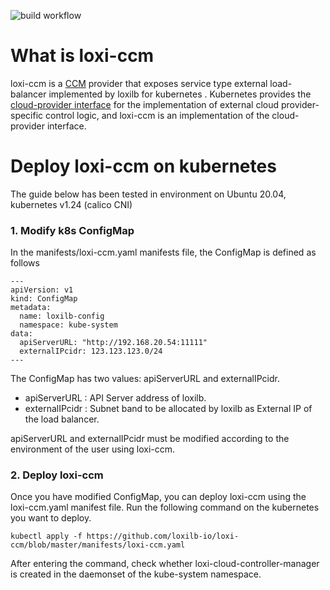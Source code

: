 ![build workflow](https://github.com/loxilb-io/loxi-ccm/actions/workflows/docker-publish.yml/badge.svg)

What is loxi-ccm
==========
loxi-ccm is a [CCM][ccmLink] provider that exposes service type external load-balancer implemented by loxilb for kubernetes .
Kubernetes provides the [cloud-provider interface][cloudProviderLink] for the implementation of external cloud provider-specific control logic, and loxi-ccm is an implementation of the cloud-provider interface.

[ccmLink]: https://kubernetes.io/docs/concepts/architecture/cloud-controller/ "k8s Cloud Controller Manager concept"
[cloudProviderLink]: https://github.com/kubernetes/cloud-provider "k8s cloud-provider github page"

Deploy loxi-ccm on kubernetes
===========
The guide below has been tested in environment on Ubuntu 20.04, kubernetes v1.24 (calico CNI)

### 1. Modify k8s ConfigMap
In the manifests/loxi-ccm.yaml manifests file, the ConfigMap is defined as follows
```
---
apiVersion: v1
kind: ConfigMap
metadata:
  name: loxilb-config
  namespace: kube-system
data:
  apiServerURL: "http://192.168.20.54:11111"
  externalIPcidr: 123.123.123.0/24
---
```
The ConfigMap has two values: apiServerURL and externalIPcidr.

- apiServerURL : API Server address of loxilb.
- externalIPcidr : Subnet band to be allocated by loxilb as External IP of the load balancer.

apiServerURL and externalIPcidr must be modified according to the environment of the user using loxi-ccm.

### 2. Deploy loxi-ccm
Once you have modified ConfigMap, you can deploy loxi-ccm using the loxi-ccm.yaml manifest file.
Run the following command on the kubernetes you want to deploy.
```
kubectl apply -f https://github.com/loxilb-io/loxi-ccm/blob/master/manifests/loxi-ccm.yaml
```
After entering the command, check whether loxi-cloud-controller-manager is created in the daemonset of the kube-system namespace.
